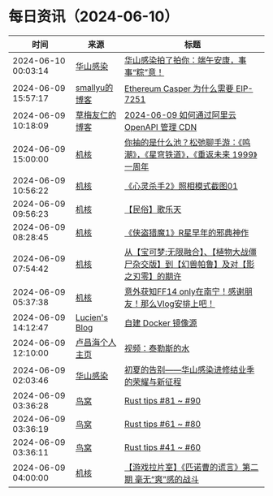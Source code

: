 ﻿# 每日资讯（2024-06-10）

|时间|来源|标题|
|---|---|---|
|2024-06-10 00:03:14|[华山感染](https://feedpress.me/wx-hsinfect)|[华山感染拍了拍你：端午安康，事事“粽”意！](http://mp.weixin.qq.com/s?__biz=Mzk0ODIzMjMxNQ%3D%3D&mid=2247503235&idx=1&sn=4146a174842f9a217e60eb1c864b33dc)|
|2024-06-09 15:57:17|[smallyu的博客](https://smallyu.net/atom.xml)|[Ethereum Casper 为什么需要 EIP-7251](https://smallyu.net/2024/06/09/Ethereum-Casper-%E4%B8%BA%E4%BB%80%E4%B9%88%E9%9C%80%E8%A6%81-EIP-7251/)|
|2024-06-09 10:18:09|[草梅友仁的博客](https://blog.cmyr.ltd/atom.xml)|[2024-06-09 如何通过阿里云 OpenAPI 管理 CDN](https://blog.cmyr.ltd/archives/46e67068.html)|
|2024-06-09 15:00:00|[机核](https://www.gcores.com/rss)|[你抽的是什么池？松弛聊手游：《鸣潮》，《星穹铁道》，《重返未来 1999》一周年](https://www.gcores.com/radios/183118)|
|2024-06-09 10:56:22|[机核](https://www.gcores.com/rss)|[《心灵杀手2》照相模式截图01](https://www.gcores.com/articles/183152)|
|2024-06-09 09:56:23|[机核](https://www.gcores.com/rss)|[【民俗】歌乐天](https://www.gcores.com/articles/183151)|
|2024-06-09 08:28:45|[机核](https://www.gcores.com/rss)|[《侠盗猎魔1》R星早年的邪典神作](https://www.gcores.com/articles/183018)|
|2024-06-09 07:54:42|[机核](https://www.gcores.com/rss)|[从【宝可梦:无限融合】、【植物大战僵尸杂交版】到【幻兽帕鲁】及对【影之刃零】的期许](https://www.gcores.com/articles/183146)|
|2024-06-09 05:37:38|[机核](https://www.gcores.com/rss)|[意外获知FF14 only在南宁！感谢朋友！那么Vlog安排上吧！](https://www.gcores.com/videos/183142)|
|2024-06-09 14:12:47|[Lucien's Blog](https://blog.lucien.ink/feed/)|[自建 Docker 镜像源](https://blog.lucien.ink/archives/547/)|
|2024-06-09 12:10:00|[卢昌海个人主页](https://www.changhai.org//feed.xml)|[视频：泰勒斯的水](https://www.youtube.com/watch?v=wxaULnttT-s)|
|2024-06-09 02:03:46|[华山感染](https://feedpress.me/wx-hsinfect)|[初夏的告别——华山感染进修结业季的荣耀与新征程](http://mp.weixin.qq.com/s?__biz=Mzk0ODIzMjMxNQ%3D%3D&mid=2247503234&idx=1&sn=5830a280b7d726c5d71d0ba7614c09a7)|
|2024-06-09 03:36:28|[鸟窝](https://colobu.com/atom.xml)|[Rust tips #81 ~ #90](https://colobu.com/2024/06/09/rust-tips-81-90/)|
|2024-06-09 03:36:19|[鸟窝](https://colobu.com/atom.xml)|[Rust tips #61 ~ #80](https://colobu.com/2024/06/09/rust-tips-61-80/)|
|2024-06-09 03:36:11|[鸟窝](https://colobu.com/atom.xml)|[Rust tips #41 ~ #60](https://colobu.com/2024/06/09/rust-tips-41-60/)|
|2024-06-09 04:00:00|[机核](https://www.gcores.com/rss)|[【游戏拉片室】《匹诺曹的谎言》第二期 毫无“爽”感的战斗](https://www.gcores.com/videos/182973)|
